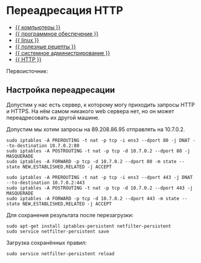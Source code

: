 # Переадресация HTTP





- [{{ компьютеры }}](../../__tags/kompytery.md)
- [{{ программное обеспечение }}](../../__tags/programmnoe_obespechenie.md)
- [{{ linux }}](../../__tags/linux.md)
- [{{ полезные рецепты }}](../../__tags/poleznye_retsepty.md)
- [{{ системное администрирование }}](../../__tags/sistemnoe_administrirovanie.md)
- [{{ HTTP }}](../../__tags/http.md)


Первоисточник:

## Настройка переадресации

Допустим у нас есть сервер, к которому могу приходить запросы HTTP и HTTPS. На
нём самом никакого web сервера нет, но он может переадресовать их другой
машине.

Допустим мы хотим запросы на 89.208.86.95 отправлять на 10.7.0.2.

```shell
sudo iptables -A PREROUTING -t nat -p tcp -i ens3 --dport 80 -j DNAT --to-destination 10.7.0.2:80  
sudo iptables -A POSTROUTING -t nat -p tcp -d 10.7.0.2 --dport 80 -j MASQUERADE  
sudo iptables -A FORWARD -p tcp -d 10.7.0.2 --dport 80 -m state --state NEW,ESTABLISHED,RELATED -j ACCEPT

sudo iptables -A PREROUTING -t nat -p tcp -i ens3 --dport 443 -j DNAT --to-destination 10.7.0.2:443  
sudo iptables -A POSTROUTING -t nat -p tcp -d 10.7.0.2 --dport 443 -j MASQUERADE  
sudo iptables -A FORWARD -p tcp -d 10.7.0.2 --dport 443 -m state --state NEW,ESTABLISHED,RELATED -j ACCEPT
```

Для сохранения результата после перезагрузки:

```shell
sudo apt-get install iptables-persistent netfilter-persistent
sudo service netfilter-persistent save
```

Загрузка сохранённых правил:

```shell
sudo service netfilter-persistent reload
```
